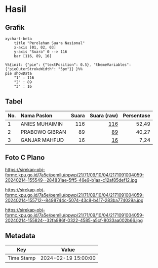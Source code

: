 # Hasil

## Grafik

```mermaid
xychart-beta
    title "Perolehan Suara Nasional"
    x-axis [01, 02, 03]
    y-axis "Suara" 0 --> 116
    bar [116, 89, 16]
```

```mermaid
%%{init: {"pie": {"textPosition": 0.5}, "themeVariables": {"pieOuterStrokeWidth": "5px"}} }%%
pie showData
    "1" : 116
    "2" : 89
    "3" : 16
```

## Tabel

| No. | Nama Paslon    | Suara | Suara (raw) | Persentase |
|:--- |:-------------- | -----:| -----------:| ----------:|
| 1   | ANIES MUHAIMIN | 116   | [116][p-1]  | 52,49      |
| 2   | PRABOWO GIBRAN | 89    | [89][p-2]   | 40,27      |
| 3   | GANJAR MAHFUD  | 16    | [16][p-3]   | 7,24       |


[p-1]: https://github.com/gigit-pemilu/pemilu-2024/blob/main/pilpres/hitung-suara/sub/21-kepulauan-riau/sub/71-kota-batam/sub/09-bengkong/sub/1004-tanjung-buntung/sub/059-tps/sub/paslon-1.txt
[p-2]: https://github.com/gigit-pemilu/pemilu-2024/blob/main/pilpres/hitung-suara/sub/21-kepulauan-riau/sub/71-kota-batam/sub/09-bengkong/sub/1004-tanjung-buntung/sub/059-tps/sub/paslon-2.txt
[p-3]: https://github.com/gigit-pemilu/pemilu-2024/blob/main/pilpres/hitung-suara/sub/21-kepulauan-riau/sub/71-kota-batam/sub/09-bengkong/sub/1004-tanjung-buntung/sub/059-tps/sub/paslon-3.txt

## Foto C Plano

https://sirekap-obj-formc.kpu.go.id/7a5e/pemilu/ppwp/21/71/09/10/04/2171091004059-20240214-155549--284831ae-5ff5-46e9-b1aa-c12af85def12.jpg

https://sirekap-obj-formc.kpu.go.id/7a5e/pemilu/ppwp/21/71/09/10/04/2171091004059-20240214-155712--8498744c-5074-43c8-b417-283ba774029a.jpg

https://sirekap-obj-formc.kpu.go.id/7a5e/pemilu/ppwp/21/71/09/10/04/2171091004059-20240214-155824--32fa986f-0322-4585-a5cf-8033aa002b66.jpg


## Metadata

| Key        | Value               |
| ---------- | ------------------- |
| Time Stamp | 2024-02-19 15:00:00 |



